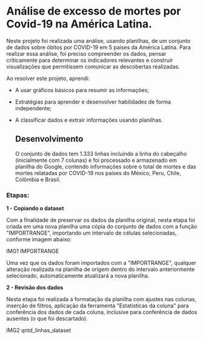 # Análise de excesso de mortes por Covid-19 na América Latina. 

Neste projeto foi realizada uma análise, usando planilhas, de um conjunto de dados sobre óbitos por COVID-19 em 5 países da América Latina. Para 
realizar essa análise, foi preciso compreender os dados, pensar criticamente para determinar os indicadores relevantes e construir visualizações que 
permitissem comunicar as descobertas realizadas.

Ao resolver este projeto, aprendi:

* A usar gráficos básicos para resumir as informações;
* Estratégias para aprender e desenvolver habilidades de forma independente;
* A classificar dados e extrair informações usando planilhas.

  ## Desenvolvimento

  O conjunto de dados tem 1.333 linhas incluindo a linha do cabeçalho (inicialmente com 7 colunas) e foi processado e armazenado em planilha do Google, contendo informações sobre o total de mortes e das mortes relatadas por COVID-19 nos países do México, Peru, Chile, Colômbia e Brasil.

 ### Etapas:

 **1 - Copiando o dataset**
 
 Com a finalidade de preservar os dados da planilha original, nesta etapa foi criada em uma nova planilha uma cópia do conjunto de dados com a função "IMPORTRANGE", importando um intervalo de células selecionadas, conforme imagem abaixo:

 IMG1 IMPORTRANGE

 Uma vez que os dados foram importados com a "IMPORTRANGE", qualquer alteração realizada na planilha de origem dentro do intervalo anteriormente selecionado, automaticamente atualizará a nova planilha.

 **2 - Revisão dos dados**

Nesta etapa foi realizada a formatação da planilha com ajustes nas colunas, inserção de filtros, aplicação da ferramenta "Estatísticas da coluna" para conferência dos dados de cada coluna, inclusive para conferência de dados ausentes (o que foi descartado).

IMG2 qntd_linhas_dataset 



 
 

  
  
